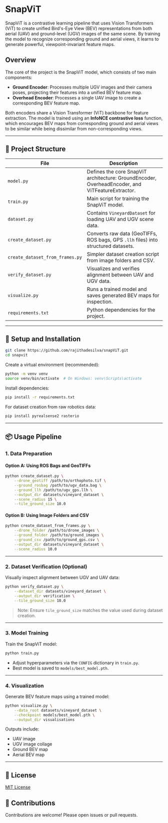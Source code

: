 
# SnapViT

SnapViT is a contrastive learning pipeline that uses Vision Transformers (ViT) to create unified Bird's-Eye View (BEV) representations from both aerial (UAV) and ground-level (UGV) images of the same scene. By training the model to recognize corresponding ground and aerial views, it learns to generate powerful, viewpoint-invariant feature maps.

## Overview

The core of the project is the SnapViT model, which consists of two main components:

- **Ground Encoder**: Processes multiple UGV images and their camera poses, projecting their features into a unified BEV feature map.
- **Overhead Encoder**: Processes a single UAV image to create a corresponding BEV feature map.

Both encoders share a Vision Transformer (ViT) backbone for feature extraction. The model is trained using an **InfoNCE contrastive loss** function, which encourages BEV maps from corresponding ground and aerial views to be similar while being dissimilar from non-corresponding views.

---

## 📁 Project Structure

| File | Description |
|------|-------------|
| `model.py` | Defines the core SnapViT architecture: GroundEncoder, OverheadEncoder, and ViTFeatureExtractor. |
| `train.py` | Main script for training the SnapViT model. |
| `dataset.py` | Contains `VineyardDataset` for loading UAV and UGV scene data. |
| `create_dataset.py` | Converts raw data (GeoTIFFs, ROS bags, GPS `.llh` files) into structured datasets. |
| `create_dataset_from_frames.py` | Simpler dataset creation script from image folders and CSV. |
| `verify_dataset.py` | Visualizes and verifies alignment between UAV and UGV data. |
| `visualize.py` | Runs a trained model and saves generated BEV maps for inspection. |
| `requirements.txt` | Python dependencies for the project. |

---

## 🚀 Setup and Installation

```bash
git clone https://github.com/rajithadesilva/snapViT.git
cd snapvit
```

Create a virtual environment (recommended):

```bash
python -m venv venv
source venv/bin/activate  # On Windows: venv\Scripts\activate
```

Install dependencies:

```bash
pip install -r requirements.txt
```

For dataset creation from raw robotics data:

```bash
pip install pyrealsense2 rasterio
```

---

## 📦 Usage Pipeline

### 1. Data Preparation

#### Option A: Using ROS Bags and GeoTIFFs

```bash
python create_dataset.py \
    --drone_geotiff /path/to/orthophoto.tif \
    --ground_rosbag /path/to/ugv_data.bag \
    --ground_llh /path/to/ugv_gps.llh \
    --output_dir datasets/vineyard_dataset \
    --scene_radius 15 \
    --tile_ground_size 10.0
```

#### Option B: Using Image Folders and CSV

```bash
python create_dataset_from_frames.py \
    --drone_folder /path/to/drone_images \
    --ground_folder /path/to/ground_images \
    --ground_csv /path/to/ground_gps.csv \
    --output_dir datasets/vineyard_dataset \
    --scene_radius 10.0
```

---

### 2. Dataset Verification (Optional)

Visually inspect alignment between UGV and UAV data:

```bash
python verify_dataset.py \
    --dataset_dir datasets/vineyard_dataset \
    --output_dir verification \
    --tile_ground_size 10.0
```

> Note: Ensure `tile_ground_size` matches the value used during dataset creation.

---

### 3. Model Training

Train the SnapViT model:

```bash
python train.py
```

- Adjust hyperparameters via the `CONFIG` dictionary in `train.py`.
- Best model is saved to `models/best_model.pth`.

---

### 4. Visualization

Generate BEV feature maps using a trained model:

```bash
python visualize.py \
    --data_root datasets/vineyard_dataset \
    --checkpoint models/best_model.pth \
    --output_dir visualisations
```

Outputs include:
- UAV image
- UGV image collage
- Ground BEV map
- Aerial BEV map

---

## 📄 License

[MIT License](LICENSE)

## 🤝 Contributions

Contributions are welcome! Please open issues or pull requests.
